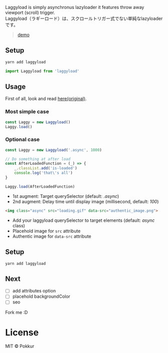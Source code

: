 Laggyload is simply asynchronus lazyloader it features throw away viewport (scroll) trigger.  
Laggyload（ラギーロード）は、スクロールトリガー式でない単純なlazyloaderです。

> [demo](https://pokkur.github.io/laggyload/)

## Setup

```bash
yarn add laggyload
```

```js
import Laggyload from 'laggyload'
```

## Usage

First of all, look and read [here(original)](https://github.com/tuupola/jquery_lazyload).

### Most simple case

```js
const Laggy = new Laggyload()
Laggy.load()
```

### Optional case

```js
const Laggy = new Laggyload('.async', 1000)

// Do something at after load
const AfterLoadedFunction = (_) => {
    _.classList.add('is-loaded')
    console.log('that\'s all')
}

Laggy.load(AfterLoadedFunction)
```

- 1st augment: Target querySelector (default: _.async_)
- 2nd augment: Delay time until display image (millisecond, default: _100_)

```html
<img class="async" src="loading.gif" data-src="authentic_image.png">
```

- Add your laggyload querySelector to target elements (default: _async_ class)
- Placehold image for `src` attribute
- Authentic image for `data-src` attribute

## Setup

```
yarn add laggyload
```

## Next

- [ ] add attributes option
- [ ] placehold backgroundColor
- [ ] seo

Fork me :D

# License

MIT © Pokkur
